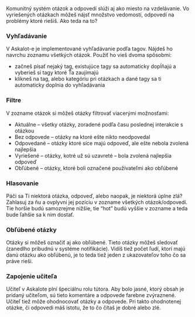 Komunitný systém otázok a odpovedí slúži aj ako miesto na vzdelávanie. Vo vyriešených otázkach môžeš nájsť množstvo vedomostí, odpovedí na problémy ktoré riešiš. Ako teda na to?
### Vyhľadávanie
V Askalot-e je implementované vyhľadávanie podľa tagov. Nájdeš ho navrchu zoznamu všetkých otázok. Použiť ho vieš dvoma spôsobmi:
* začneš písať nejaký tag, existujúce tagy sa automaticky dopĺňajú a vyberieš si tagy ktoré Ťa zaujímajú
* klikneš na tag, alebo kategóriu pri otázkach a dané tagy sa ti automaticky doplnia do vyhľadávania
### Filtre
V zozname otázok si môžeš otázky filtrovať viacerými možnosťami:
* Aktuálne – všetky otázky, zoradené podľa času poslednej interakcie s otázkou
* Bez odpovede – otázky na ktoré ešte nikto neodpovedal
* Odpovedané – otázky ktoré síce majú odpoveď, ale ešte nebola zvolená najlepšia
* Vyriešené – otázky, kotré už sú uzavreté – bola zvolená najlepšia odpoveď
* Obľúbené – otázky, ktoré boli označené používateľmi ako obľúbené
### Hlasovanie
Páči sa Ti niektorá otázka, odpoveď, alebo naopak, je niektorá úplne zlá? Zahlasuj za ňu a ovplyvni jej pozíciu v zozname všetkých otázok/odpovedí. Tie horšie budú samozrejme nižšie, tie “hot” budú vyššie v zozname a teda bude ľahšie sa k nim dostať.
### Obľúbené otázky
Otázky si môžeš označiť aj ako obľúbené. Tieto otázky môžeš sledovať (zanedlho pribudnú v systéme notifikácie). Vidíš tiež počet ľudí, ktorí majú danú otázku ako obľúbenú, je to teda tiež jeden z ukazovateľov toho čo sa práve rieši.
### Zapojenie učiteľa
Učiteľ v Askalote plní špeciálnu rolu tútora. Aby bolo jasné, ktorý obsah je pridaný učiteľom, sú tieto komentáre a odpovede farebne zvýraznené.
Učiteľ tiež môže ohodnocovať otázky a odpovede. Pri takto ohodnotenej otázke, či odpovedi máš istotu, že to čo čítaš je dobré alebo zlé.
